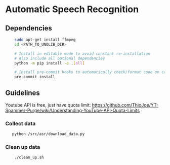 # Automatic Speech Recognition

## Dependencies
```bash
    sudo apt-get install ffmpeg
    cd <PATH_TO_UNQLIB_DIR>

    # Install in editable mode to avoid constant re-installation
    # Also include all optional dependencies
    python -m pip install -e .[all]

    # Install pre-commit hooks to automatically check/format code on commits
    pre-commit install
```



## Guidelines
Youtube API is free, just have quota limit: https://github.com/ThioJoe/YT-Spammer-Purge/wiki/Understanding-YouTube-API-Quota-Limits

### Collect data
```bash
   python /src/asr/download_data.py
```

### Clean up data
```bash
    ./clean_up.sh
```
